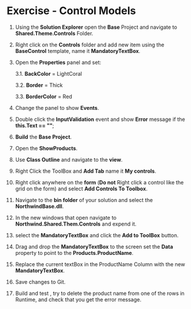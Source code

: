 ﻿# Exercise - Control Models

1. Using the **Solution Explorer** open the **Base** Project and navigate to **Shared.Theme.Controls** Folder.
2. Right click on the **Controls** folder and add new item using the **BaseControl** template, name it **MandatoryTextBox**.
3. Open the **Properties** panel and set:

    3.1. **BackColor** = LightCoral
    
    3.2. **Border** = Thick
    
    3.3. **BorderColor** = Red

4. Change the panel to show **Events**.
5. Double click the **InputValidation** event and show **Error** message if the **this.Text == ""**;
6. **Build** the **Base Project**.
7. Open the **ShowProducts**.
8. Use **Class Outline** and navigate to the **view**.
9. Right Click the ToolBox and **Add Tab** name it **My controls**.
10. Right click anywhere on the **form** (**Do not** Right click a control like the grid on the form) and select **Add Controls To Toolbox**.
11. Navigate to the **bin folder** of your solution and select the **NorthwindBase.dll**.
12. In the new windows that open navigate to **Northwind.Shared.Them.Controls** and expend it.
13. select the  **MandatoryTextBox** and click the **Add to ToolBox** button.
14. Drag and drop the **MandatoryTextBox** to the screen set the **Data** property to point to the **Products.ProductName**.
15. Replace the current textBox in the ProductName Column with the new **MandatoryTextBox**.
16. Save changes to Git.
17. Build and test , try to delete the product name from one of the rows in Runtime, and check that you get the error message.
